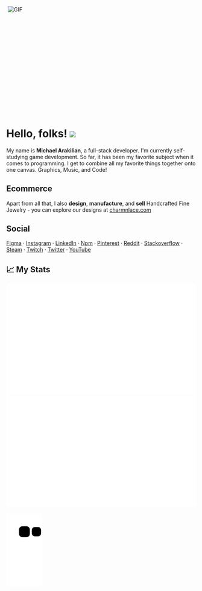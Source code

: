 <img align="right" alt="GIF" src="https://media.giphy.com/media/xUA7bdpLxQhsSQdyog/giphy.gif" width="500" height="320" />


# Hello, folks! <img src="https://raw.githubusercontent.com/MartinHeinz/MartinHeinz/master/wave.gif" width="30px">

My name is **Michael Arakilian**, a full-stack developer. I'm currently self-studying game development. So far, it has been my favorite subject when it comes to programming. I get to combine all my favorite things together onto one canvas. Graphics, Music, and Code!

## Ecommerce
Apart from all that, I also **design**, **manufacture**, and **sell** Handcrafted Fine Jewelry - you can explore our designs at [charmnlace.com](https://charmnlace.com) 

## Social
[Figma](https://www.figma.com/@arakilian0) · [Instagram](https://instagram.com/arakilian0) · [LinkedIn](https://www.linkedin.com/in/michael-arakilian) · [Npm](https://www.npmjs.com/~arakilian0) · [Pinterest](https://www.pinterest.com/arakilian0) · [Reddit](https://www.reddit.com/user/arakilian0) · [Stackoverflow](https://stackoverflow.com/users/9933900/arakilian0) · [Steam](https://steamcommunity.com/id/arkamist)  · [Twitch](https://twitch.tv/arakilian0) · [Twitter](https://twitter.com/arakilian0) · [YouTube](https://www.youtube.com/@arakilian0)

## &#x1f4c8; My Stats
![](https://github.com/arakilian0/github-stats/blob/master/generated/overview.svg)
![](https://github.com/arakilian0/github-stats/blob/master/generated/languages.svg)

![snake gif](https://github.com/Th1nhNg0/Th1nhNg0/blob/output/github-contribution-grid-snake.svg)



<!-- 
<a href="https://github.com/Th1nhNg0/Th1nhNg0">
  <img align="center" src="https://github-readme-stats.vercel.app/api?username=Th1nhNg0&show_icons=true&line_height=27&count_private=true&title_color=ffffff&text_color=c9cacc&icon_color=2bbc8a&bg_color=1d1f21" alt="Martin's GitHub Stats" />
</a>
  -->




<!-- Resources -->
<!-- Icons: https://simpleicons.org/ -->
<!-- GitHub Stats: https://github.com/anuraghazra/github-readme-stats -->
<!-- Emojis: https://emojipedia.org/emoji/ -->
<!-- HTML Emojis: https://www.fileformat.info/index.htm -->
<!-- Shields: https://shields.io/ -->
<!-- Awesome GitHub Profile README: https://github.com/abhisheknaiidu/awesome-github-profile-readme -->
